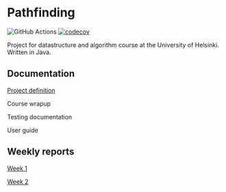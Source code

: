 # Pathfinding

![GitHub Actions](https://github.com/mluukkai/ohtu-viikko1-s2020/workflows/Java%20CI%20with%20Gradle/badge.svg) [![codecov](https://codecov.io/gh/k0psutin/TiraLabra/branch/main/graph/badge.svg?token=854IDBDBMF)](https://codecov.io/gh/k0psutin/TiraLabra)

Project for datastructure and algorithm course at the University of Helsinki. Written in Java.

## Documentation

[Project definition](/docs/proj_definition.md)

Course wrapup

Testing documentation

User guide

## Weekly reports

[Week 1](/docs/week1.md)

[Week 2](/docs/week2.md)
